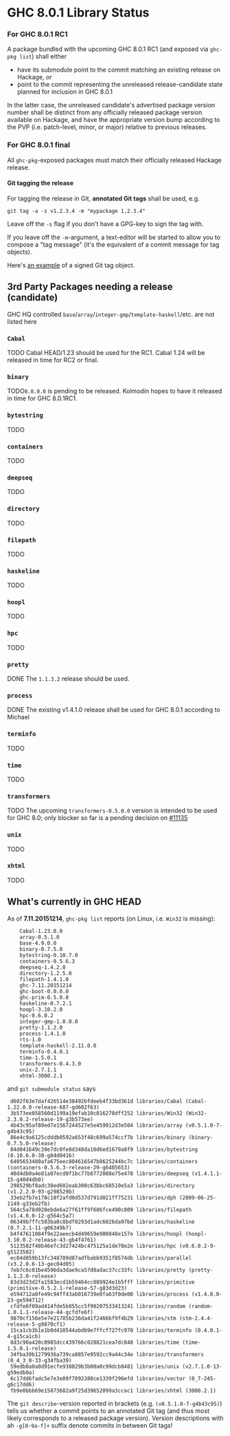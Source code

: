 # GHC 8.0.1 Library Status

### For GHC 8.0.1 RC1


A package bundled with the upcoming GHC 8.0.1 RC1 (and exposed via `ghc-pkg list`) shall either

- have its submodule point to the commit matching an existing release on Hackage, *or*
- point to the commit representing the unreleased release-candidate state planned for inclusion in GHC 8.0.1


In the latter case, the unreleased candidate's advertised package version number shall be distinct from any officially released package version available on Hackage, and have the appropriate version bump according to the PVP (i.e. patch-level, minor, or major) relative to previous releases.

### For GHC 8.0.1 final


All `ghc-pkg`-exposed packages must match their officially released Hackage release.

#### Git tagging the release


For tagging the release in Git, **annotated Git tags** shall be used, e.g.

```wiki
git tag -a -s v1.2.3.4 -m "mypackage 1.2.3.4"
```


Leave off the `-s` flag if you don't have a GPG-key to sign the tag with.


If you leave off the `-m`-argument, a text-editor will be started to allow you to compose a "tag message" (it's the equivalent of a commit message for tag objects).


Here's [ an example](https://git.haskell.org/packages/deepseq.git/tag/c32a156c8dafaea05e91563afe2f72ad3590f57b) of a signed Git tag object.

## 3rd Party Packages needing a release (candidate)


GHC HQ controlled `base`/`array`/`integer-gmp`/`template-haskell`/etc. are not listed here

### `Cabal`

[](http://hackage.haskell.org/package/Cabal)

TODO Cabal HEAD/1.23 should be used for the RC1. Cabal 1.24 will be released in time for RC2 or final.

### `binary`

[](http://hackage.haskell.org/package/binary)

TODO`0.8.0.0` is pending to be released. Kolmodin hopes to have it released in time for GHC 8.0.1RC1.

### `bytestring`

[](http://hackage.haskell.org/package/bytestring)

TODO

### `containers`

[](http://hackage.haskell.org/package/containers)

TODO

### `deepseq`

[](http://hackage.haskell.org/package/deepseq)

TODO

### `directory`

[](http://hackage.haskell.org/package/directory)

TODO

### `filepath`

[](http://hackage.haskell.org/package/filepath)

TODO

### `haskeline`

[](http://hackage.haskell.org/package/haskeline)

TODO

### `hoopl`

[](http://hackage.haskell.org/package/hoopl)

TODO

### `hpc`

[](http://hackage.haskell.org/package/hpc)

TODO

### `pretty`

[](http://hackage.haskell.org/package/pretty)

DONE The `1.1.3.2` release should be used.

### `process`

[](http://hackage.haskell.org/package/process)

DONE The existing v1.4.1.0 release shall be used for GHC 8.0.1 according to Michael

### `terminfo`

[](http://hackage.haskell.org/package/terminfo)

TODO

### `time`

[](http://hackage.haskell.org/package/time)

TODO

### `transformers`

[](http://hackage.haskell.org/package/transformers)

TODO The upcoming `transformers-0.5.0.0` version is intended to be used for GHC 8.0; only blocker so far is a pending decision on [\#11135](https://gitlab.haskell.org//ghc/ghc/issues/11135)

### `unix`

[](http://hackage.haskell.org/package/unix)

TODO

### `xhtml`

[](http://hackage.haskell.org/package/xhtml)

TODO

## What's currently in GHC HEAD


As of **7.11.20151214**, `ghc-pkg list` reports (on Linux, i.e. `Win32` is missing):

```wiki
    Cabal-1.23.0.0
    array-0.5.1.0
    base-4.9.0.0
    binary-0.7.5.0
    bytestring-0.10.7.0
    containers-0.5.6.3
    deepseq-1.4.2.0
    directory-1.2.5.0
    filepath-1.4.1.0
    ghc-7.11.20151214
    ghc-boot-0.0.0.0
    ghc-prim-0.5.0.0
    haskeline-0.7.2.1
    hoopl-3.10.2.0
    hpc-0.6.0.2
    integer-gmp-1.0.0.0
    pretty-1.1.2.0
    process-1.4.1.0
    rts-1.0
    template-haskell-2.11.0.0
    terminfo-0.4.0.1
    time-1.5.0.1
    transformers-0.4.3.0
    unix-2.7.1.1
    xhtml-3000.2.1
```


and `git submodule status` says

```wiki
 d602f63e7daf426514e38492bfdeeb4f33bd361d libraries/Cabal (Cabal-1.22.0.0-release-687-gd602f63)
 3b573ee058560d1199a19efab10c016278dff252 libraries/Win32 (Win32-2.3.0.2-release-19-g3b573ee)
 4b43c95af80ed7e1567244527e5e459912d3e504 libraries/array (v0.5.1.0-7-g4b43c95)
 86e4c9a6125cdddb0592a653f48c699a574ccf7b libraries/binary (binary-0.7.5.0-release)
 84d041649c39e7dc0fe8d348da10d6ed1679a8f9 libraries/bytestring (0.10.6.0-38-g84d0416)
 6405653480afa675eec804616547b8625244bc7c libraries/containers (containers-0.5.6.3-release-29-g6405653)
 40d4db0a4e81a07ecd0f1bc77b8772088e75e478 libraries/deepseq (v1.4.1.1-15-g40d4db0)
 298529bf8adc38ed602eab300c63bbc68510e5a3 libraries/directory (v1.2.2.0-93-g298529b)
 33eb2fb7e178c18f2afd0d537d791d021ff75231 libraries/dph (2009-06-25-1149-g33eb2fb)
 564c5a78d028ebde6a27f61ff9f686fce490c809 libraries/filepath (v1.4.0.0-12-g564c5a7)
 06349b7ffc503ba0c8bdf0293d1adc6026da97bd libraries/haskeline (0.7.2.1-11-g06349b7)
 b4f47611084f9e22aeecb4d49659e900848e157e libraries/hoopl (hoopl-3.10.0.2-release-43-gb4f4761)
 5123582f48b46efc3d27424bc475125a1de78e2e libraries/hpc (v0.6.0.2-9-g5123582)
 ec04d059b13fc348789d87adfbabb9351f8574db libraries/parallel (v3.2.0.6-13-gec04d05)
 7eb7c6c01be4596da3dae9ca57d8adac37cc33fc libraries/pretty (pretty-1.1.2.0-release)
 83d3d23d2fa1583ecd1b59464cc889924e1b5fff libraries/primitive (primitive-0.5.2.1-release-57-g83d3d23)
 e594712a8fe49c94ff43ab016739e0fa63f0de00 libraries/process (v1.4.0.0-23-ge594712)
 cfdfe6f09ad414fde5b855cc5f90207533413241 libraries/random (random-1.0.1.1-release-44-gcfdfe6f)
 9870cf156e5e7e21785b236da41f2466bf9f4b29 libraries/stm (stm-2.4.4-release-5-g9870cf1)
 15ca1cb3b1e1b0d410544abd69e7ffcf727fc970 libraries/terminfo (0.4.0.1-4-g15ca1cb)
 8d3c90a420c8985dcc439766c028821cea7dc848 libraries/time (time-1.5.0.1-release)
 34fba39b1279936a739ca8857e9592cc9a44c34e libraries/transformers (0_4_3_0-33-g34fba39)
 59edb0a0a0d91ecfe938029b3b00a0c99dcb8481 libraries/unix (v2.7.1.0-13-g59edb0a)
 6c17dd6fadc5e7e3e09f7892380ce1339f296efd libraries/vector (0_7-245-g6c17dd6)
 fb9e0bbb69e15873682a9f25d39652099a3ccac1 libraries/xhtml (3000.2.1)
```


The `git describe`-version reported in brackets (e.g. `(v0.5.1.0-7-g4b43c95)`) tells us whether a commit points to an annotated Git tag (and thus most likely corresponds to a released package version). Version descriptions with ah `-g[0-9a-f]+` suffix denote commits in between Git tags!
